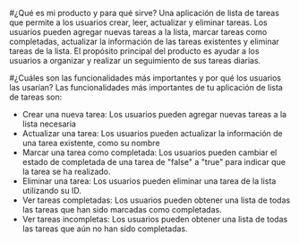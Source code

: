 #¿Qué es mi producto y para qué sirve? 
Una aplicación de lista de tareas que permite a los usuarios crear, leer, actualizar y eliminar tareas. Los usuarios pueden agregar nuevas tareas a la lista, marcar tareas como completadas, actualizar la información de las tareas existentes y eliminar tareas de la lista. El propósito principal del producto es ayudar a los usuarios a organizar y realizar un seguimiento de sus tareas diarias.

#¿Cuáles son las funcionalidades más importantes y por qué los usuarios las usarían? 
Las funcionalidades más importantes de tu aplicación de lista de tareas son:
* Crear una nueva tarea: Los usuarios pueden agregar nuevas tareas a la lista necesaria
* Actualizar una tarea: Los usuarios pueden actualizar la información de una tarea existente, como su nombre
* Marcar una tarea como completada: Los usuarios pueden cambiar el estado de completada de una tarea de "false" a "true" para indicar que la tarea se ha realizado.
* Eliminar una tarea: Los usuarios pueden eliminar una tarea de la lista utilizando su ID.
* Ver tareas completadas: Los usuarios pueden obtener una lista de todas las tareas que han sido marcadas como completadas.
* Ver tareas incompletas: Los usuarios pueden obtener una lista de todas las tareas que aún no han sido completadas.
